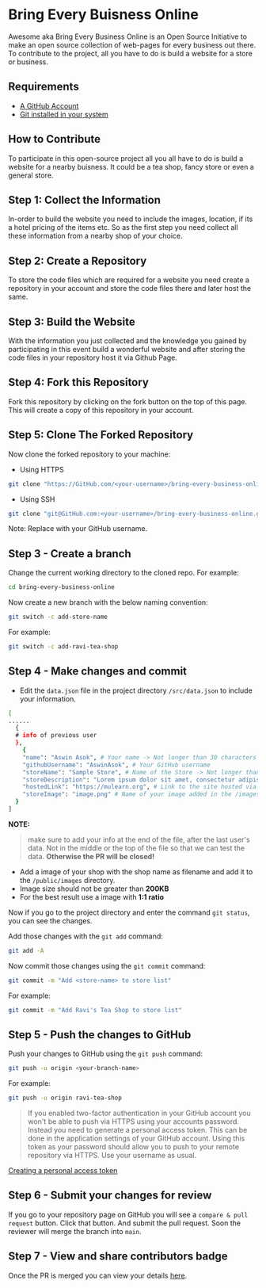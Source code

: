 # Bring Every Buisness Online

Awesome aka Bring Every Business Online is an Open Source Initiative to make an open source collection of web-pages for every business out there. To contribute to the project, all you have to do is build a website for a store or business.

## Requirements

- [A GitHub Account](https://GitHub.com)
- [Git installed in your system](https://docs.GitHub.com/en/get-started/quickstart/set-up-git)

## How to Contribute

To participate in this open-source project all you all have to do is build a website for a nearby buisness. It could be a tea shop, fancy store or even a general store.

## Step 1: Collect the Information

In-order to build the website you need to include the images, location, if its a hotel pricing of the items etc. So as the first step you need collect all these information from a nearby shop of your choice.

## Step 2: Create a Repository

To store the code files which are required for a website you need create a repository in your account and store the code files there and later host the same.

## Step 3: Build the Website

With the information you just collected and the knowledge you gained by participating in this event build a wonderful website and after storing the code files in your repository host it via Github Page.

## Step 4: Fork this Repository

Fork this repository by clicking on the fork button on the top of this page. This will create a copy of this repository in your account.

## Step 5: Clone The Forked Repository

Now clone the forked repository to your machine:

- Using HTTPS

```sh
git clone "https://GitHub.com/<your-username>/bring-every-business-online.git"
```

- Using SSH

```sh
git clone "git@GitHub.com:<your-username>/bring-every-business-online.git"
```

Note: Replace with your GitHub username.

## Step 3 - Create a branch

Change the current working directory to the cloned repo.
For example:

```sh
cd bring-every-business-online
```

Now create a new branch with the below naming convention:

```sh
git switch -c add-store-name
```

For example:

```sh
git switch -c add-ravi-tea-shop
```

## Step 4 - Make changes and commit

- Edit the `data.json` file in the project directory `/src/data.json` to include your information.

```sh
[
......
  {
  # info of previous user
  },
    {
    "name": "Aswin Asok", # Your name -> Not longer than 30 characters
    "githubUsername": "AswinAsok", # Your GitHub username
    "storeName": "Sample Store", # Name of the Store -> Not longer than 30 characters
    "storeDescription": "Lorem ipsum dolor sit amet, consectetur adipiscing elit. Suspendisse condimentum finibus urna, sed ultricies magna.", # Description about the store
    "hostedLink": "https://mulearn.org", # Link to the site hosted via GitHub Pages.
    "storeImage": "image.png" # Name of your image added in the /images directory -> Image size not greater than 200KB
  }
]
```

**NOTE:**

> make sure to add your info at the end of the file, after the last user's data. Not in the middle or the top of the file so that we can test the data.
> **Otherwise the PR will be closed!**

- Add a image of your shop with the shop name as filename and add it to the `/public/images` directory.
- Image size should not be greater than **200KB**
- For the best result use a image with **1:1 ratio**

Now if you go to the project directory and enter the command `git status`, you can see the changes.

Add those changes with the `git add` command:

```sh
git add -A
```

Now commit those changes using the `git commit` command:

```sh
git commit -m "Add <store-name> to store list"
```

For example:

```sh
git commit -m "Add Ravi's Tea Shop to store list"
```

## Step 5 - Push the changes to GitHub

Push your changes to GitHub using the `git push` command:

```sh
git push -u origin <your-branch-name>
```

For example:

```sh
git push -u origin ravi-tea-shop
```

> If you enabled two-factor authentication in your GitHub account you won't be able to push via HTTPS using your accounts password. Instead you need to generate a personal access token. This can be done in the application settings of your GitHub account. Using this token as your password should allow you to push to your remote repository via HTTPS. Use your username as usual.

[Creating a personal access token](https://docs.github.com/en/authentication/keeping-your-account-and-data-secure/creating-a-personal-access-token)

## Step 6 - Submit your changes for review

If you go to your repository page on GitHub you will see a `compare & pull request` button. Click that button.
And submit the pull request.
Soon the reviewer will merge the branch into `main`.

## Step 7 - View and share contributors badge

Once the PR is merged you can view your details [here](hhttps://awesome.mulearn.org/).
